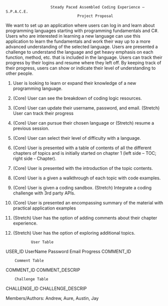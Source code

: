                         Steady Paced Assembled Coding Experience – S.P.A.C.E.
                                    Project Proposal

We want to set up an application where users can log in and learn about programming languages starting with programming fundamentals and C#. Users who are interested in learning a new language can use this application to learn the fundamentals and work their way up to a more advanced understanding of the selected language. Users are presented a challenge to understand the language and get heavy emphasis on each function, method, etc. that is included in the language. Users can track their progress by their logins and resume where they left off. By keeping track of their progress, users can show or indicate their level of understanding to other people.


1.	User is looking to learn or expand their knowledge of a new programming language.
2.	(Core) User can see the breakdown of coding logic resources.
3.	(Core) User can update their username, password, and email. (Stretch) User can track their progress
4.	(Core) User can pursue their chosen language or (Stretch) resume a previous session.
5.	(Core) User can select their level of difficulty with a language.
6.	(Core) User is presented with a table of contents of all the different chapters of topics and is initially started on chapter 1 (left side – TOC; right side - Chapter).
7.	(Core) User is presented with the introduction of the topic contents.
8.	(Core) User is a given a walkthrough of each topic with code examples.
9.	(Core) User is given a coding sandbox. (Stretch) Integrate a coding challenge with 3rd party APIs.
10.	(Core) User is presented an encompassing summary of the material with practical application examples
11.	(Stretch) User has the option of adding comments about their chapter experience.
12.	(Stretch) User has the option of exploring additional topics.

                User Table
USER_ID	UserName	Password	Email	Progress	COMMENT_ID

        Comment Table
COMMENT_ID	COMMENT_DESCRIP

        Challenge Table
CHALLENGE_ID	CHALLENGE_DESCRIP

Members/Authors: Andrew, Aure, Austin, Jay